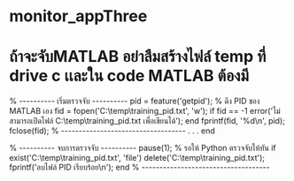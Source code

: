 # monitor_appThree
# ถ้าจะจับMATLAB อย่าลืมสร้างไฟล์ temp ที่ drive c เเละใน code MATLAB ต้องมี 
% ---------- เริ่มตรวจจับ ---------- 
pid = feature('getpid');  % ดึง PID ของ MATLAB เอง
fid = fopen('C:\temp\training_pid.txt', 'w');
if fid == -1
    error('ไม่สามารถเปิดไฟล์ C:\temp\training_pid.txt เพื่อเขียนได้');
end
fprintf(fid, '%d\n', pid);
fclose(fid);
% ----------------------------------- 
.
.
.
end

% ---------- จบการตรวจจับ ----------
pause(1);  % รอให้ Python ตรวจจับให้ทัน
if exist('C:\temp\training_pid.txt', 'file')
    delete('C:\temp\training_pid.txt');
    fprintf('ลบไฟล์ PID เรียบร้อย\n');
end
% ------------------------------------
